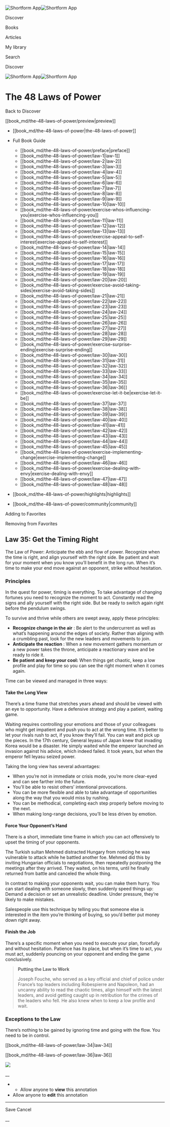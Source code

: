 ![Shortform App](/img/logo.36a2399e.svg)![Shortform App](/img/logo-dark.70c1b072.svg)

Discover

Books

Articles

My library

Search

Discover

![Shortform App](/img/logo.36a2399e.svg)![Shortform App](/img/logo-dark.70c1b072.svg)

# The 48 Laws of Power

Back to Discover

[[book_md/the-48-laws-of-power/preview|preview]]

  * [[book_md/the-48-laws-of-power|the-48-laws-of-power]]
  * Full Book Guide

    * [[book_md/the-48-laws-of-power/preface|preface]]
    * [[book_md/the-48-laws-of-power/law-1|law-1]]
    * [[book_md/the-48-laws-of-power/law-2|law-2]]
    * [[book_md/the-48-laws-of-power/law-3|law-3]]
    * [[book_md/the-48-laws-of-power/law-4|law-4]]
    * [[book_md/the-48-laws-of-power/law-5|law-5]]
    * [[book_md/the-48-laws-of-power/law-6|law-6]]
    * [[book_md/the-48-laws-of-power/law-7|law-7]]
    * [[book_md/the-48-laws-of-power/law-8|law-8]]
    * [[book_md/the-48-laws-of-power/law-9|law-9]]
    * [[book_md/the-48-laws-of-power/law-10|law-10]]
    * [[book_md/the-48-laws-of-power/exercise-whos-influencing-you|exercise-whos-influencing-you]]
    * [[book_md/the-48-laws-of-power/law-11|law-11]]
    * [[book_md/the-48-laws-of-power/law-12|law-12]]
    * [[book_md/the-48-laws-of-power/law-13|law-13]]
    * [[book_md/the-48-laws-of-power/exercise-appeal-to-self-interest|exercise-appeal-to-self-interest]]
    * [[book_md/the-48-laws-of-power/law-14|law-14]]
    * [[book_md/the-48-laws-of-power/law-15|law-15]]
    * [[book_md/the-48-laws-of-power/law-16|law-16]]
    * [[book_md/the-48-laws-of-power/law-17|law-17]]
    * [[book_md/the-48-laws-of-power/law-18|law-18]]
    * [[book_md/the-48-laws-of-power/law-19|law-19]]
    * [[book_md/the-48-laws-of-power/law-20|law-20]]
    * [[book_md/the-48-laws-of-power/exercise-avoid-taking-sides|exercise-avoid-taking-sides]]
    * [[book_md/the-48-laws-of-power/law-21|law-21]]
    * [[book_md/the-48-laws-of-power/law-22|law-22]]
    * [[book_md/the-48-laws-of-power/law-23|law-23]]
    * [[book_md/the-48-laws-of-power/law-24|law-24]]
    * [[book_md/the-48-laws-of-power/law-25|law-25]]
    * [[book_md/the-48-laws-of-power/law-26|law-26]]
    * [[book_md/the-48-laws-of-power/law-27|law-27]]
    * [[book_md/the-48-laws-of-power/law-28|law-28]]
    * [[book_md/the-48-laws-of-power/law-29|law-29]]
    * [[book_md/the-48-laws-of-power/exercise-surprise-ending|exercise-surprise-ending]]
    * [[book_md/the-48-laws-of-power/law-30|law-30]]
    * [[book_md/the-48-laws-of-power/law-31|law-31]]
    * [[book_md/the-48-laws-of-power/law-32|law-32]]
    * [[book_md/the-48-laws-of-power/law-33|law-33]]
    * [[book_md/the-48-laws-of-power/law-34|law-34]]
    * [[book_md/the-48-laws-of-power/law-35|law-35]]
    * [[book_md/the-48-laws-of-power/law-36|law-36]]
    * [[book_md/the-48-laws-of-power/exercise-let-it-be|exercise-let-it-be]]
    * [[book_md/the-48-laws-of-power/law-37|law-37]]
    * [[book_md/the-48-laws-of-power/law-38|law-38]]
    * [[book_md/the-48-laws-of-power/law-39|law-39]]
    * [[book_md/the-48-laws-of-power/law-40|law-40]]
    * [[book_md/the-48-laws-of-power/law-41|law-41]]
    * [[book_md/the-48-laws-of-power/law-42|law-42]]
    * [[book_md/the-48-laws-of-power/law-43|law-43]]
    * [[book_md/the-48-laws-of-power/law-44|law-44]]
    * [[book_md/the-48-laws-of-power/law-45|law-45]]
    * [[book_md/the-48-laws-of-power/exercise-implementing-change|exercise-implementing-change]]
    * [[book_md/the-48-laws-of-power/law-46|law-46]]
    * [[book_md/the-48-laws-of-power/exercise-dealing-with-envy|exercise-dealing-with-envy]]
    * [[book_md/the-48-laws-of-power/law-47|law-47]]
    * [[book_md/the-48-laws-of-power/law-48|law-48]]
  * [[book_md/the-48-laws-of-power/highlights|highlights]]
  * [[book_md/the-48-laws-of-power/community|community]]



Adding to Favorites 

Removing from Favorites 

## Law 35: Get the Timing Right

The Law of Power: Anticipate the ebb and flow of power. Recognize when the time is right, and align yourself with the right side. Be patient and wait for your moment when you know you’ll benefit in the long run. When it’s time to make your end move against an opponent, strike without hesitation.

### Principles

In the quest for power, timing is everything. To take advantage of changing fortunes you need to recognize the moment to act. Constantly read the signs and ally yourself with the right side. But be ready to switch again right before the pendulum swings.

To survive and thrive while others are swept away, apply these principles:

  * **Recognize change in the air** : Be alert to the undercurrent as well as what’s happening around the edges of society. Rather than aligning with a crumbling past, look for the new leaders and movements to join.
  * **Anticipate the reaction** : When a new movement gathers momentum or a new power takes the throne, anticipate a reactionary wave and be ready to ride it.
  * **Be patient and keep your cool:** When things get chaotic, keep a low profile and play for time so you can see the right moment when it comes again.



Time can be viewed and managed in three ways:

#### Take the Long View

There’s a time frame that stretches years ahead and should be viewed with an eye to opportunity. Have a defensive strategy and play a patient, waiting game.

Waiting requires controlling your emotions and those of your colleagues who might get impatient and push you to act at the wrong time. It’s better to let your rivals rush to act, if you know they’ll fail. You can wait and pick up the pieces. In the 17th century, General Ieyasu of Japan knew that invading Korea would be a disaster. He simply waited while the emperor launched an invasion against his advice, which indeed failed. It took years, but when the emperor fell Ieyasu seized power.

Taking the long view has several advantages:

  * When you’re not in immediate or crisis mode, you’re more clear-eyed and can see farther into the future.
  * You’ll be able to resist others’ intentional provocations.
  * You can be more flexible and able to take advantage of opportunities along the way that you would miss by rushing.
  * You can be methodical, completing each step properly before moving to the next.
  * When making long-range decisions, you’ll be less driven by emotion.



#### Force Your Opponent’s Hand

There is a short, immediate time frame in which you can act offensively to upset the timing of your opponents.

The Turkish sultan Mehmed distracted Hungary from noticing he was vulnerable to attack while he battled another foe. Mehmed did this by inviting Hungarian officials to negotiations, then repeatedly postponing the meetings after they arrived. They waited, on his terms, until he finally returned from battle and canceled the whole thing.

In contrast to making your opponents wait, you can make them hurry. You can start dealing with someone slowly, then suddenly speed things up: Demand a decision or set an unrealistic deadline. Under pressure, they’re likely to make mistakes.

Salespeople use this technique by telling you that someone else is interested in the item you’re thinking of buying, so you’d better put money down right away.

#### Finish the Job

There’s a specific moment when you need to execute your plan, forcefully and without hesitation. Patience has its place, but when it’s time to act, you must act, suddenly pouncing on your opponent and ending the game conclusively.

> **Putting the Law to Work**
> 
> Joseph Fouche, who served as a key official and chief of police under France’s top leaders including Robespierre and Napoleon, had an uncanny ability to read the chaotic times, align himself with the latest leaders, and avoid getting caught up in retribution for the crimes of the leaders who fell. He also knew when to keep a low profile and wait.

### Exceptions to the Law

There’s nothing to be gained by ignoring time and going with the flow. You need to be in control.

[[book_md/the-48-laws-of-power/law-34|law-34]]

[[book_md/the-48-laws-of-power/law-36|law-36]]

![](https://bat.bing.com/action/0?ti=56018282&Ver=2&mid=0bd0753b-5fa4-46c5-8ab2-676acaee4dd1&sid=1711133063fa11eebdec89a8b8ae3bbc&vid=171147a063fa11eea7440fcfeb230d96&vids=0&msclkid=N&pi=0&lg=en-US&sw=800&sh=600&sc=24&nwd=1&tl=Shortform%20%7C%20Book&p=https%3A%2F%2Fwww.shortform.com%2Fapp%2Fbook%2Fthe-48-laws-of-power%2Flaw-35&r=&lt=413&evt=pageLoad&sv=1&rn=854180)

__

  *   * Allow anyone to **view** this annotation
  * Allow anyone to **edit** this annotation



* * *

Save Cancel

__



